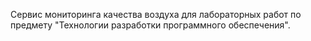 Сервис мониторинга качества воздуха для лабораторных работ по предмету "Технологии разработки программного обеспечения".
